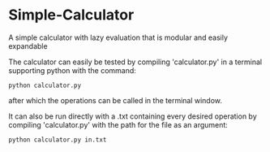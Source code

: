 # Simple-Calculator
A simple calculator with lazy evaluation that is modular and easily expandable

The calculator can easily be tested by compiling 'calculator.py' in a terminal supporting python with the command:

```
python calculator.py
```

after which the operations can be called in the terminal window.

It can also be run directly with a .txt containing every desired operation by compiling 'calculator.py' with the path for the file as an argument:

```
python calculator.py in.txt
```
